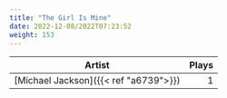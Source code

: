 ```yaml
---
title: "The Girl Is Mine"
date: 2022-12-08/2022T07:23:52
weight: 153
---
```




 Artist | Plays 
----- | -----:
[Michael Jackson]({{< ref "a6739">}}) | 1
